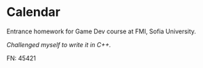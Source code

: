 # Calendar
Entrance homework for Game Dev course at FMI, Sofia University.

*Challenged myself to write it in C++.*

FN: 45421
